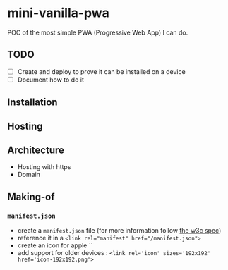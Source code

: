 # mini-vanilla-pwa

POC of the most simple PWA (Progressive Web App) I can do.

## TODO

- [ ] Create and deploy to prove it can be installed on a device
- [ ] Document how to do it

## Installation

## Hosting

## Architecture

- Hosting with https
- Domain

## Making-of

### `manifest.json`

- create a `manifest.json` file (for more information follow [the w3c spec][w3c-manifest-spec])
- reference it in a `<link rel="manifest" href="/manifest.json">`
- create an icon for apple ``
- add support for older devices : `<link rel='icon' sizes='192x192' href='icon-192x192.png'>`

### 


[w3c-manifest-spec]:https://w3c.github.io/manifest/